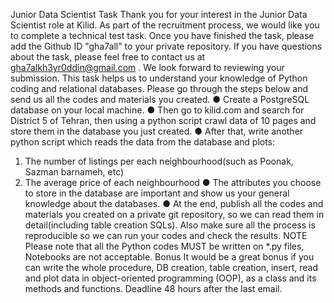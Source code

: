 Junior Data Scientist Task
Thank you for your interest in the Junior Data Scientist role at Kilid. As part of the
recruitment process, we would like you to complete a technical test task. Once you have
finished the task, please add the Github ID "gha7all" to your private repository. If you have
questions about the task, please feel free to contact us at gha7alkh3yr0ddin@gmail.com .
We look forward to reviewing your submission.
This task helps us to understand your knowledge of Python coding and relational databases.
Please go through the steps below and send us all the codes and materials you created.
● Create a PostgreSQL database on your local machine.
● Then go to kilid.com and search for District 5 of Tehran, then using a python script
crawl data of 10 pages and store them in the database you just created.
● After that, write another python script which reads the data from the database and
plots:
1. The number of listings per each neighbourhood(such as Poonak, Sazman
barnameh, etc)
2. The average price of each neighbourhood
● The attributes you choose to store in the database are important and show us your
general knowledge about the databases.
● At the end, publish all the codes and materials you created on a private git repository,
so we can read them in detail(including table creation SQLs). Also make sure all the
process is reproducible so we can run your codes and check the results.
NOTE
Please note that all the Python codes MUST be written on *.py files, Notebooks are not
acceptable.
Bonus
It would be a great bonus if you can write the whole procedure, DB creation, table creation,
insert, read and plot data in object-oriented programming (OOP), as a class and its methods
and functions.
Deadline
48 hours after the last email.